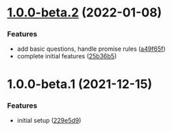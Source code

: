 # [1.0.0-beta.2](https://github.com/shhdharmen/ngx-material-schematics/compare/v1.0.0-beta.1...v1.0.0-beta.2) (2022-01-08)


### Features

* add basic questions, handle promise rules ([a49f65f](https://github.com/shhdharmen/ngx-material-schematics/commit/a49f65ff5ed5adbbaef3db1a36e3653f146f4baa))
* complete initial features ([25b36b5](https://github.com/shhdharmen/ngx-material-schematics/commit/25b36b5b41667a82093d46eb17236943802fe5a4))

# 1.0.0-beta.1 (2021-12-15)


### Features

* initial setup ([229e5d9](https://github.com/shhdharmen/ngx-material-schematics/commit/229e5d93f97cff57a8fbd54dbae16c6803e94b75))
